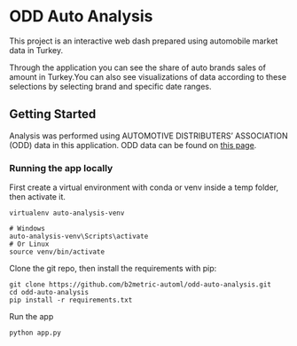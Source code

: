 # ODD Auto Analysis
This project is an interactive web dash prepared using automobile market data in Turkey.

Through the application you can see the share of auto brands sales of amount in Turkey.You can also see visualizations of data according to these selections by selecting brand and specific date ranges.

## Getting Started

Analysis was performed using AUTOMOTIVE DISTRIBUTERS’ ASSOCIATION (ODD) data in this application. ODD data can be found on [this page](http://www.odd.org.tr/web_2837_1/neuralnetwork.aspx?type=73).

### Running the app locally

First create a virtual environment with conda or venv inside a temp folder, then activate it.

```
virtualenv auto-analysis-venv

# Windows
auto-analysis-venv\Scripts\activate
# Or Linux
source venv/bin/activate
```

Clone the git repo, then install the requirements with pip:
```
git clone https://github.com/b2metric-automl/odd-auto-analysis.git
cd odd-auto-analysis
pip install -r requirements.txt
```
Run the app
```
python app.py
```
